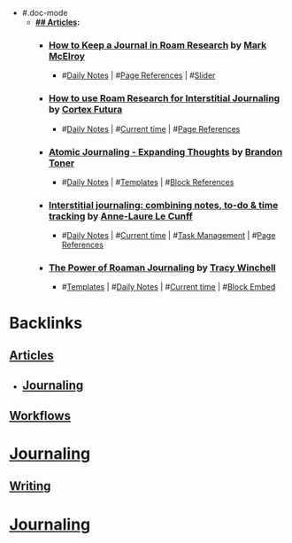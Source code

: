 - #.doc-mode
    - **[## Articles](<## Articles.md>):**
        - ### [How to Keep a Journal in Roam Research](https://markmcelroy.com/how-to-keep-a-journal-in-roam-research/) by [Mark McElroy](<Mark McElroy.md>)
            - #[Daily Notes](<Daily Notes.md>) | #[Page References](<Page References.md>) | #[Slider](<Slider.md>)
        - ### [How to use Roam Research for Interstitial Journaling](https://www.cortexfutura.com/interstitial-journaling-roam-research/) by [Cortex Futura](<Cortex Futura.md>)
            - #[Daily Notes](<Daily Notes.md>) | #[Current time](<Current time.md>) | #[Page References](<Page References.md>)
        - ### [Atomic Journaling - Expanding Thoughts](https://brandontoner.substack.com/p/atomic-journaling) by [Brandon Toner](<Brandon Toner.md>)
            - #[Daily Notes](<Daily Notes.md>) | #[Templates](<Templates.md>) | #[Block References](<Block References.md>)
        - ### [Interstitial journaling: combining notes, to-do & time tracking](https://nesslabs.com/interstitial-journaling) by [Anne-Laure Le Cunff](<Anne-Laure Le Cunff.md>)
            - #[Daily Notes](<Daily Notes.md>) | #[Current time](<Current time.md>) | #[Task Management](<Task Management.md>) | #[Page References](<Page References.md>)
        - ### [The Power of Roaman Journaling](https://www.roambrain.com/the-power-of-roaman-journaling/) by [Tracy Winchell](<Tracy Winchell.md>)
            - #[Templates](<Templates.md>) | #[Daily Notes](<Daily Notes.md>) | #[Current time](<Current time.md>) | #[Block Embed](<Block Embed.md>)

# Backlinks
## [Articles](<Articles.md>)
- ## [Journaling]([Journaling](<Journaling.md>))

## [Workflows](<Workflows.md>)
# [Journaling]([Journaling](<Journaling.md>))

## [Writing](<Writing.md>)
# [Journaling](<Journaling.md>)

